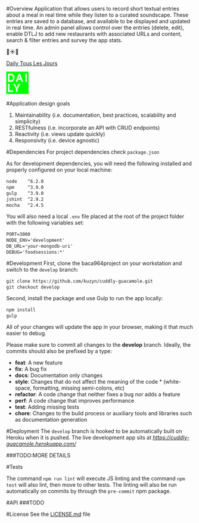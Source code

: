#Overview
Application that allows users to record short textual entries about a meal in real time while they
listen to a curated soundscape. These entries are saved to a database, and available to be
displayed and updated in real time. An admin panel allows control over the entries (delete,
edit), enable DTLJ to add new restaurants with associated URLs and content, search & filter
entries and survey the app stats.  

:dancers::sunny::dancers:

[Daily Tous Les Jours](http://www.dailytouslesjours.com/)

![alt tag](./public/dtlj-logo.png)


#Application design goals
1. Maintainability (i.e. documentation, best practices, scalability and simplicity)
2. RESTfulness (i.e. incorporate an API with CRUD endpoints)
3. Reactivity (i.e. views update quickly)
4. Responsivity (i.e. device agnostic)


#Dependencies
For project dependencies check ```package.json```

As for development dependencies, you will need the following installed and properly configured on your local machine:
```
node    ^6.2.0
npm     ^3.9.0
gulp    ^3.9.0
jshint  ^2.9.2
mocha   ^2.4.5
```

You will also need a local ```.env``` file placed at the root of the project folder with the following variables set:
```
PORT=3000
NODE_ENV='development'
DB_URL='your-mongodb-uri'
DEBUG='foodsessions:*'
```


#Development
First, clone the baca964project on your workstation and switch to the ```develop``` branch:
```
git clone https://github.com/kuzyn/cuddly-guacamole.git
git checkout develop
```

Second, install the package and use Gulp to run the app locally:
```
npm install
gulp
```

All of your changes will update the app in your browser, making it that much easier to debug.

Please make sure to commit all changes to the **develop** branch. Ideally, the commits should also be prefixed by a type:

* **feat**: A new feature  
* **fix**: A bug fix  
* **docs**: Documentation only changes  
* **style**: Changes that do not affect the meaning of the code   * (white-space, formatting, missing semi-colons, etc)  
* **refactor**: A code change that neither fixes a bug nor adds a feature  
* **perf**: A code change that improves performance  
* **test**: Adding missing tests  
* **chore**: Changes to the build process or auxiliary tools and libraries such as documentation generation  


#Deployment
The ```develop``` branch is hooked to be automatically built on Heroku when it is pushed. The live development app sits at *https://cuddly-guacamole.herokuapp.com/*

###TODO:MORE DETAILS

#Tests

The command ```npm run lint``` will execute JS linting and the command ```npm test``` will also lint, then move to other tests. The linting will also be run automatically on commits by through the ```pre-commit``` npm package.

#API
###TODO


#License
See the [LICENSE.md](LICENCE.md) file
